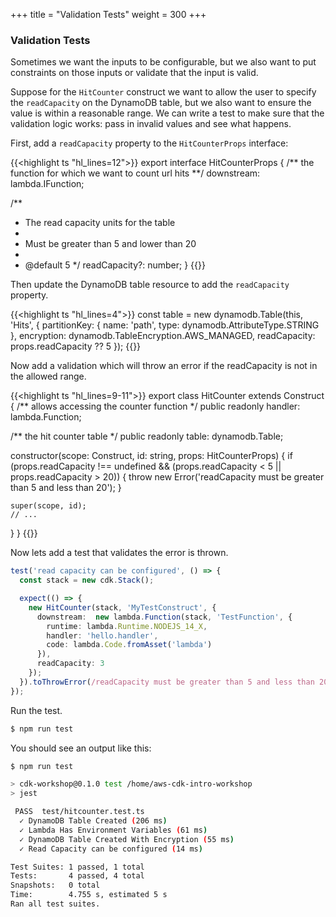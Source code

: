 +++
title = "Validation Tests"
weight = 300
+++

### Validation Tests

Sometimes we want the inputs to be configurable, but we also want to put constraints on those inputs or validate
that the input is valid.

Suppose for the `HitCounter` construct we want to allow the user to specify the `readCapacity` on the DynamoDB
table, but we also want to ensure the value is within a reasonable range. We can write a test to make sure
that the validation logic works: pass in invalid values and see what happens.

First, add a `readCapacity` property to the `HitCounterProps` interface:

{{<highlight ts "hl_lines=12">}}
export interface HitCounterProps {
  /** the function for which we want to count url hits **/
  downstream: lambda.IFunction;

  /**
   * The read capacity units for the table
   *
   * Must be greater than 5 and lower than 20
   *
   * @default 5
   */
  readCapacity?: number;
}
{{</highlight>}}

Then update the DynamoDB table resource to add the `readCapacity` property.

{{<highlight ts "hl_lines=4">}}
const table = new dynamodb.Table(this, 'Hits', {
  partitionKey: { name: 'path', type: dynamodb.AttributeType.STRING },
  encryption: dynamodb.TableEncryption.AWS_MANAGED,
  readCapacity: props.readCapacity ?? 5
});
{{</highlight>}}

Now add a validation which will throw an error if the readCapacity is not in the allowed range.

{{<highlight ts "hl_lines=9-11">}}
export class HitCounter extends Construct {
  /** allows accessing the counter function */
  public readonly handler: lambda.Function;

  /** the hit counter table */
  public readonly table: dynamodb.Table;

  constructor(scope: Construct, id: string, props: HitCounterProps) {
    if (props.readCapacity !== undefined && (props.readCapacity < 5 || props.readCapacity > 20)) {
      throw new Error('readCapacity must be greater than 5 and less than 20');
    }

    super(scope, id);
    // ...
  }
}
{{</highlight>}}

Now lets add a test that validates the error is thrown.

```typescript
test('read capacity can be configured', () => {
  const stack = new cdk.Stack();

  expect(() => {
    new HitCounter(stack, 'MyTestConstruct', {
      downstream:  new lambda.Function(stack, 'TestFunction', {
        runtime: lambda.Runtime.NODEJS_14_X,
        handler: 'hello.handler',
        code: lambda.Code.fromAsset('lambda')
      }),
      readCapacity: 3
    });
  }).toThrowError(/readCapacity must be greater than 5 and less than 20/);
});
```

Run the test.

```bash
$ npm run test
```

You should see an output like this:

```bash
$ npm run test

> cdk-workshop@0.1.0 test /home/aws-cdk-intro-workshop
> jest

 PASS  test/hitcounter.test.ts
  ✓ DynamoDB Table Created (206 ms)
  ✓ Lambda Has Environment Variables (61 ms)
  ✓ DynamoDB Table Created With Encryption (55 ms)
  ✓ Read Capacity can be configured (14 ms)

Test Suites: 1 passed, 1 total
Tests:       4 passed, 4 total
Snapshots:   0 total
Time:        4.755 s, estimated 5 s
Ran all test suites.
```
